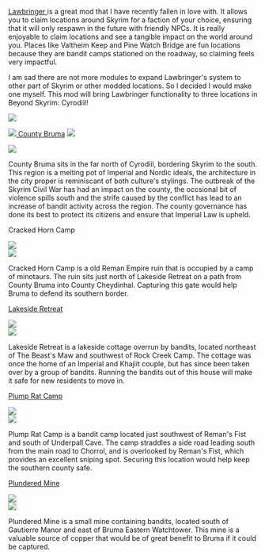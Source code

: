 [Lawbringer ](https://www.nexusmods.com/skyrimspecialedition/mods/29882)﻿is a great mod that I have recently fallen in love with. It allows you to claim locations around Skyrim for a faction of your choice, ensuring that it will only respawn in the future with friendly NPCs. It is really enjoyable to claim locations and see a tangible impact on the world around you. Places like Valtheim Keep and Pine Watch Bridge are fun locations because they are bandit camps stationed on the roadway, so claiming feels very impactful.

I am sad there are not more modules to expand Lawbringer's system to other part of Skyrim or other modded locations. So I decided I would make one myself. This mod will bring Lawbringer functionality to three locations in Beyond Skyrim: Cyrodiil!

![](https://raw.githubusercontent.com/PierreDespereaux/PierreDespereaux/master/assets/images/banners/Features.png)

[![](https://raw.githubusercontent.com/TateTaylorUSA/TateTaylorUSA/main/assets/images/lco-cyrodiil/Bruma.png)](https://en.uesp.net/wiki/Lore:Bruma)﻿[ ](https://en.uesp.net/wiki/Lore:East_Empire_Company)[County Bruma](https://en.uesp.net/wiki/Lore:Bruma)﻿﻿ [![](https://raw.githubusercontent.com/TateTaylorUSA/TateTaylorUSA/main/assets/images/lco-cyrodiil/Bruma.png)](https://en.uesp.net/wiki/Lore:Bruma)

![](https://raw.githubusercontent.com/TateTaylorUSA/TateTaylorUSA/main/assets/images/lco-cyrodiil/CountyBruma.png)

County Bruma sits in the far north of Cyrodiil, bordering Skyrim to the south. This region is a melting pot of Imperial and Nordic ideals, the architecture in the city proper is reminiscant of both culture's stylings. The outbreak of the Skyrim Civil War has had an impact on the county, the occsional bit of violence spills south and the strife caused by the conflict has lead to an increase of bandit activity across the region. The county governance has done its best to protect its citizens and ensure that Imperial Law is upheld.

Cracked Horn Camp

![](https://raw.githubusercontent.com/TateTaylorUSA/TateTaylorUSA/main/assets/images/lco-cyrodiil/CrackedHornCamp.png)\
[![](https://raw.githubusercontent.com/TateTaylorUSA/TateTaylorUSA/main/assets/images/lco-cyrodiil/Bruma.png)](https://en.uesp.net/wiki/Lore:Bruma)

Cracked Horn Camp is a old Reman Empire ruin that is occupied by a camp of minotaurs. The ruin sits just north of Lakeside Retreat on a path from County Bruma into County Cheydinhal. Capturing this gate would help Bruma to defend its southern border.

[Lakeside Retreat](https://en.uesp.net/wiki/Beyond_Skyrim:Cyrodiil/Lakeside_Retreat)

![](https://raw.githubusercontent.com/TateTaylorUSA/TateTaylorUSA/main/assets/images/lco-cyrodiil/LakesideRetreat.png)\
[![](https://raw.githubusercontent.com/TateTaylorUSA/TateTaylorUSA/main/assets/images/lco-cyrodiil/Bruma.png)](https://en.uesp.net/wiki/Lore:Bruma)

Lakeside Retreat is a lakeside cottage overrun by bandits, located northeast of The Beast's Maw and southwest of Rock Creek Camp. The cottage was once the home of an Imperial and Khajiit couple, but has since been taken over by a group of bandits. Running the bandits out of this house will make it safe for new residents to move in.

[Plump Rat Camp](https://en.uesp.net/wiki/Beyond_Skyrim:Cyrodiil/Plump_Rat_Camp)

![](https://raw.githubusercontent.com/TateTaylorUSA/TateTaylorUSA/main/assets/images/lco-cyrodiil/PlumpRatCamp.png)\
[![](https://raw.githubusercontent.com/TateTaylorUSA/TateTaylorUSA/main/assets/images/lco-cyrodiil/Bruma.png)](https://en.uesp.net/wiki/Lore:Bruma)

Plump Rat Camp is a bandit camp located just southwest of Reman's Fist and south of Underpall Cave. The camp straddles a side road leading south from the main road to Chorrol, and is overlooked by Reman's Fist, which provides an excellent sniping spot. Securing this location would help keep the southern county safe.

[Plundered Mine](https://en.uesp.net/wiki/Beyond_Skyrim:Cyrodiil/Plundered_Mine)

![](https://raw.githubusercontent.com/TateTaylorUSA/TateTaylorUSA/main/assets/images/lco-cyrodiil/PlunderedMine.png)\
[![](https://raw.githubusercontent.com/TateTaylorUSA/TateTaylorUSA/main/assets/images/lco-cyrodiil/Bruma.png)](https://en.uesp.net/wiki/Lore:Bruma)

Plundered Mine is a small mine containing bandits, located south of Gautierre Manor and east of Bruma Eastern Watchtower. This mine is a valuable source of copper that would be of great benefit to Bruma if it could be captured.
